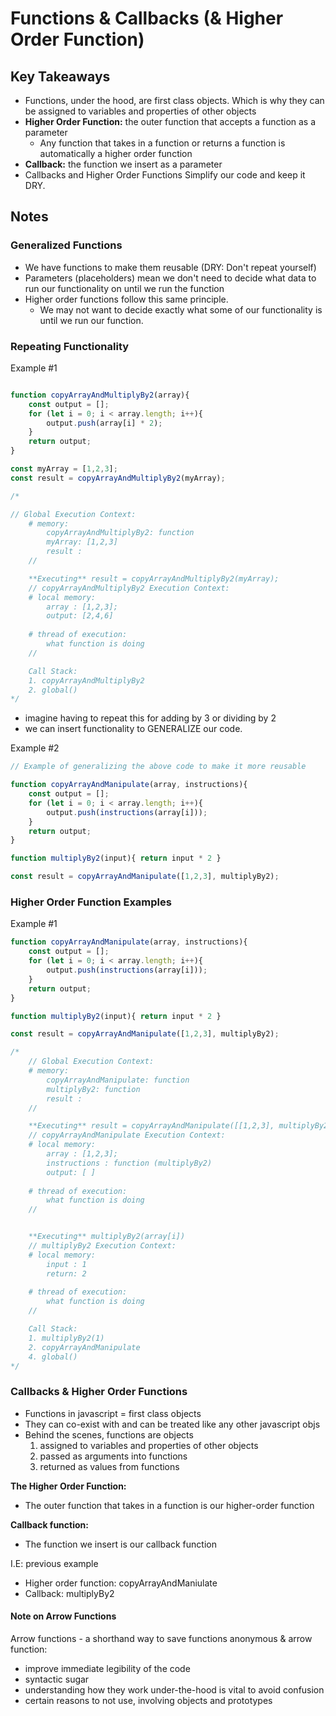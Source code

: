 # Functions & Callbacks (& Higher Order Function)

## Key Takeaways
- Functions, under the hood, are first class objects. Which is why they can be assigned to variables and properties of other objects
- **Higher Order Function:** the outer function that accepts a function as a parameter
    - Any function that takes in a function or returns a function is automatically a higher order function
- **Callback:** the function we insert as a parameter
- Callbacks and Higher Order Functions Simplify our code and keep it DRY.

## Notes

### Generalized Functions
- We have functions to make them reusable (DRY: Don't repeat yourself)
- Parameters (placeholders) mean we don't need to decide what data to run our functionality on until we run the function
- Higher order functions follow this same principle.
    - We may not want to decide exactly what some of our functionality is until we run our function.

### Repeating Functionality 

Example #1
```javascript 

function copyArrayAndMultiplyBy2(array){
	const output = [];
	for (let i = 0; i < array.length; i++){
		output.push(array[i] * 2);
	}
	return output;
}

const myArray = [1,2,3];
const result = copyArrayAndMultiplyBy2(myArray);

/* 

// Global Execution Context:
    # memory:
        copyArrayAndMultiplyBy2: function
        myArray: [1,2,3]
        result : 
    //

    **Executing** result = copyArrayAndMultiplyBy2(myArray);
    // copyArrayAndMultiplyBy2 Execution Context:
    # local memory:
        array : [1,2,3];
        output: [2,4,6]
        
    # thread of execution:
        what function is doing 
    //

    Call Stack:
    1. copyArrayAndMultiplyBy2
    2. global()
*/
```
- imagine having to repeat this for adding by 3 or dividing by 2
- we can insert functionality to GENERALIZE our code.

Example #2
```javascript
// Example of generalizing the above code to make it more reusable

function copyArrayAndManipulate(array, instructions){
	const output = [];
	for (let i = 0; i < array.length; i++){
		output.push(instructions(array[i]));
	}
	return output;
}

function multiplyBy2(input){ return input * 2 }

const result = copyArrayAndManipulate([1,2,3], multiplyBy2);
```

### Higher Order Function Examples

Example #1
```javascript
function copyArrayAndManipulate(array, instructions){
	const output = [];
	for (let i = 0; i < array.length; i++){
		output.push(instructions(array[i]));
	}
	return output;
}

function multiplyBy2(input){ return input * 2 }

const result = copyArrayAndManipulate([1,2,3], multiplyBy2);

/* 
    // Global Execution Context:
    # memory:
        copyArrayAndManipulate: function
        multiplyBy2: function
        result : 
    //

    **Executing** result = copyArrayAndManipulate([[1,2,3], multiplyBy2);
    // copyArrayAndManipulate Execution Context:
    # local memory:
        array : [1,2,3];
        instructions : function (multiplyBy2)
        output: [ ]
        
    # thread of execution:
        what function is doing 
    //


    **Executing** multiplyBy2(array[i])
    // multiplyBy2 Execution Context:
    # local memory:
        input : 1
        return: 2
        
    # thread of execution:
        what function is doing 
    //

    Call Stack:
    1. multiplyBy2(1) 
    2. copyArrayAndManipulate
    4. global()
*/
```

### Callbacks & Higher Order Functions
- Functions in javascript = first class objects
- They can co-exist with and can be treated like any other javascript objs
- Behind the scenes, functions are objects
    1. assigned to variables and properties of other objects
    2. passed as arguments into functions
    3. returned as values from functions

**The Higher Order Function:**

- The outer function that takes in a function is our higher-order function

**Callback function:**

- The function we insert is our callback function

I.E: previous example

- Higher order function: copyArrayAndManiulate
- Callback: multiplyBy2

#### Note on Arrow Functions
Arrow functions - a shorthand way to save functions
anonymous & arrow function:
- improve immediate legibility of the code
- syntactic sugar
- understanding how they work under-the-hood is vital to avoid confusion
- certain reasons to not use, involving objects and prototypes
